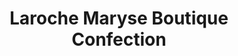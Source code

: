 ---
title: "Laroche Maryse Boutique Confection"
url: /saint-bonnet-de-joux/laroche-maryse-boutique-confection/
shop: vêtements
---